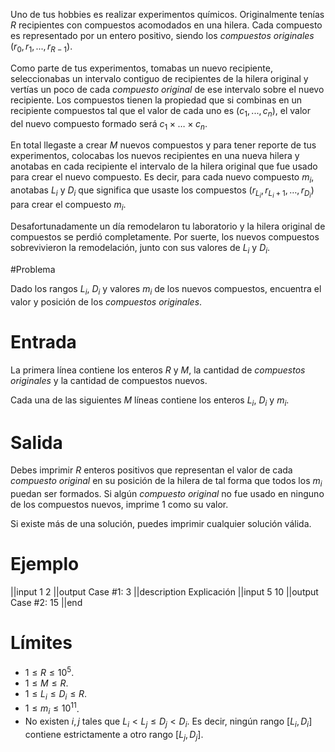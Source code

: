 Uno de tus hobbies es realizar experimentos químicos. Originalmente tenías $R$ recipientes con compuestos acomodados en una hilera. Cada compuesto es representado por un entero positivo, siendo los _compuestos originales_ $(r_0, r_1, ..., r_{R-1})$.

Como parte de tus experimentos, tomabas un nuevo recipiente, seleccionabas un intervalo contiguo de recipientes de la hilera original y vertías un poco de cada _compuesto original_ de ese intervalo sobre el nuevo recipiente. Los compuestos tienen la propiedad que si combinas en un recipiente compuestos tal que el valor de cada uno es $(c_1,...,c_n)$, el valor del nuevo compuesto formado será $c_1 \times \ldots \times c_n$.

En total llegaste a crear $M$ nuevos compuestos y para tener reporte de tus experimentos, colocabas los nuevos recipientes en una nueva hilera y anotabas en cada recipiente el intervalo de la hilera original que fue usado para crear el nuevo compuesto. Es decir, para cada nuevo compuesto $m_i$, anotabas $L_i$ y $D_i$ que significa que usaste los compuestos $(r_{L_i},r_{L_i+1}, \ldots ,r_{D_i} )$ para crear el compuesto $m_i$.

Desafortunadamente un día remodelaron tu laboratorio y la hilera original de compuestos se perdió completamente. Por suerte, los nuevos compuestos sobrevivieron la remodelación, junto con sus valores de $L_i$ y $D_i$.

#Problema

Dado los rangos $L_i$, $D_i$ y valores $m_i$ de los nuevos compuestos, encuentra el valor y posición de los _compuestos originales_.

# Entrada

La primera línea contiene los enteros $R$ y $M$, la cantidad de _compuestos originales_ y la cantidad de compuestos nuevos.

Cada una de las siguientes $M$ líneas contiene los enteros $L_i$, $D_i$ y $m_i$.

# Salida

Debes imprimir $R$ enteros positivos que representan el valor de cada _compuesto original_ en su posición de la hilera de tal forma que todos los $m_i$ puedan ser formados. Si algún _compuesto original_ no fue usado en ninguno de los compuestos nuevos, imprime $1$ como su valor.

Si existe más de una solución, puedes imprimir cualquier solución válida.

# Ejemplo

||input
1
2
||output
Case #1: 3
||description
Explicación
||input
5
10
||output
Case #2: 15
||end

# Límites

* $1 \leq R \leq 10^5$.
* $1 \leq M \leq R$.
* $1 \leq L_i \leq D_i \leq R$.
* $1 \leq m_i \leq 10^{11}$.
* No existen $i,j$ tales que $L_i < L_j \leq D_j < D_i$. Es decir, ningún rango $[L_i, D_i]$ contiene estrictamente a otro rango $[L_j, D_j]$.
